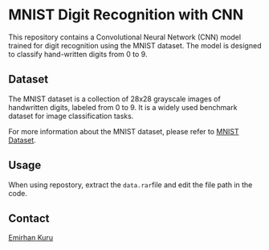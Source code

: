# MNIST Digit Recognition with CNN

This repository contains a Convolutional Neural Network (CNN) model trained for digit recognition using the MNIST dataset. The model is designed to classify hand-written digits from 0 to 9.

## Dataset

The MNIST dataset is a collection of 28x28 grayscale images of handwritten digits, labeled from 0 to 9. It is a widely used benchmark dataset for image classification tasks.

For more information about the MNIST dataset, please refer to [MNIST Dataset](https://www.tensorflow.org/datasets/catalog/mnist).

## Usage

When using repostory, extract the `data.rar`file and edit the file path in the code.

## Contact
[Emirhan Kuru](https://www.linkedin.com/in/emirhan-k/)
